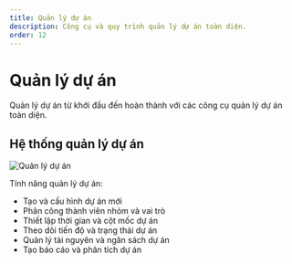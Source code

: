 ```yaml
---
title: Quản lý dự án
description: Công cụ và quy trình quản lý dự án toàn diện.
order: 12
---
```


# Quản lý dự án

Quản lý dự án từ khởi đầu đến hoàn thành với các công cụ quản lý dự án toàn diện.

## Hệ thống quản lý dự án

![Quản lý dự án](/guide-books/web-version/12-project-management.jpg)

Tính năng quản lý dự án:
- Tạo và cấu hình dự án mới
- Phân công thành viên nhóm và vai trò
- Thiết lập thời gian và cột mốc dự án
- Theo dõi tiến độ và trạng thái dự án
- Quản lý tài nguyên và ngân sách dự án
- Tạo báo cáo và phân tích dự án
